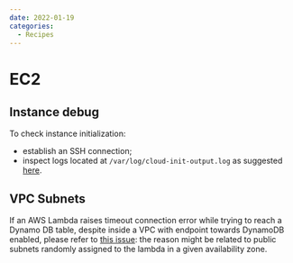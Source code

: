 ```yaml
---
date: 2022-01-19
categories:
  - Recipes
---
```


# EC2

## Instance debug

To check instance initialization:

- establish an SSH connection;
- inspect logs located at `/var/log/cloud-init-output.log` as suggested [here](https://docs.aws.amazon.com/AWSEC2/latest/UserGuide/user-data.html#user-data-console).

<!-- more -->

## VPC Subnets

If an AWS Lambda raises timeout connection error while trying to reach a Dynamo DB table, despite inside a VPC with endpoint towards DynamoDB enabled, please refer to [this issue](https://stackoverflow.com/a/54789779): the reason might be related to public subnets randomly assigned to the lambda in a given availability zone.
